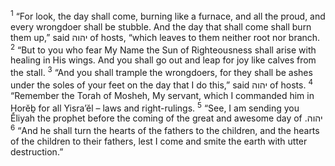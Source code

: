 <sup>1</sup> “For look, the day shall come, burning like a furnace, and all the proud, and every wrongdoer shall be stubble. And the day that shall come shall burn them up,” said יהוה of hosts, “which leaves to them neither root nor branch.
<sup>2</sup> “But to you who fear My Name the Sun of Righteousness shall arise with healing in His wings. And you shall go out and leap for joy like calves from the stall.
<sup>3</sup> “And you shall trample the wrongdoers, for they shall be ashes under the soles of your feet on the day that I do this,” said יהוה of hosts.
<sup>4</sup> “Remember the Torah of Mosheh, My servant, which I commanded him in Ḥorĕḇ for all Yisra’ĕl – laws and right-rulings.
<sup>5</sup> “See, I am sending you Ĕliyah the prophet before the coming of the great and awesome day of יהוה.
<sup>6</sup> “And he shall turn the hearts of the fathers to the children, and the hearts of the children to their fathers, lest I come and smite the earth with utter destruction.”
